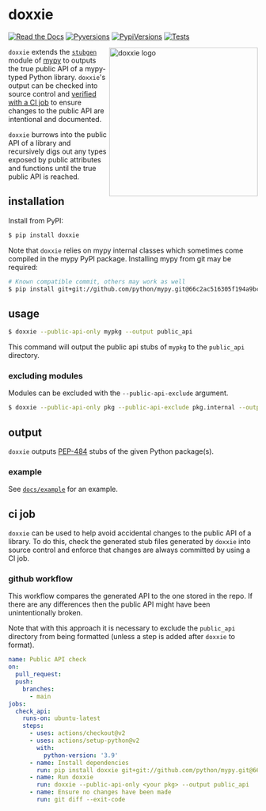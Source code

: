 # doxxie

[![Read the Docs](https://img.shields.io/readthedocs/doxxie?style=for-the-badge)](https://doxxie.readthedocs.io/)
[![Pyversions](https://img.shields.io/pypi/pyversions/doxxie.svg?style=for-the-badge)](https://pypi.org/project/doxxie/)
[![PypiVersions](https://img.shields.io/pypi/v/doxxie.svg?style=for-the-badge)](https://pypi.org/project/doxxie/)
[![Tests](https://img.shields.io/github/workflow/status/Kyle-Verhoog/doxxie/CI?label=Tests&style=for-the-badge)](https://github.com/Kyle-Verhoog/doxxie/actions?query=workflow%3ACI)

<img align="right" src="https://www.dropbox.com/s/5tjxiwtg927c5qf/Photo%202021-04-04%2C%2012%2053%2022.jpg?raw=1" alt="doxxie logo" width="300px"/>

`doxxie` extends the
[`stubgen`](https://mypy.readthedocs.io/en/stable/stubgen.html) module of
[mypy](http://mypy-lang.org/) to  outputs the true public API of a mypy-typed
Python library. `doxxie`'s output can be checked into source control and
[verified with a CI job](#ci-job) to ensure changes to the public API are
intentional and documented.


`doxxie` burrows into the public API of a library and recursively digs out any
types exposed by public attributes and functions until the true public API is
reached.


## installation

Install from PyPI:

```sh
$ pip install doxxie
```

Note that `doxxie` relies on mypy internal classes which sometimes come
compiled in the mypy PyPI package. Installing mypy from git may be required:

```sh
# Known compatible commit, others may work as well
$ pip install git+git://github.com/python/mypy.git@66c2ac516305f194a9bc37c1ebf7f22d62d6141c
```


## usage


```bash
$ doxxie --public-api-only mypkg --output public_api
```

This command will output the public api stubs of `mypkg` to the `public_api`
directory.


### excluding modules

Modules can be excluded with the `--public-api-exclude` argument.


```bash
$ doxxie --public-api-only pkg --public-api-exclude pkg.internal --output public_api
```


## output

`doxxie` outputs [PEP-484](https://www.python.org/dev/peps/pep-0484/) stubs of
the given Python package(s).


### example

See
[`docs/example`](https://github.com/Kyle-Verhoog/doxxie/tree/main/docs/example)
for an example.


## ci job

`doxxie` can be used to help avoid accidental changes to the public API of a
library. To do this, check the generated stub files generated by `doxxie` into
source control and enforce that changes are always committed by using a CI job.


### github workflow

This workflow compares the generated API to the one stored in the repo. If
there are any differences then the public API might have been unintentionally
broken.

Note that with this approach it is necessary to exclude the `public_api`
directory from being formatted (unless a step is added after `doxxie` to
format).

```yaml
name: Public API check
on:
  pull_request:
  push:
    branches:
      - main
jobs:
  check_api:
    runs-on: ubuntu-latest
    steps:
      - uses: actions/checkout@v2
      - uses: actions/setup-python@v2
        with:
          python-version: '3.9'
      - name: Install dependencies
        run: pip install doxxie git+git://github.com/python/mypy.git@66c2ac516305f194a9bc37c1ebf7f22d62d6141c
      - name: Run doxxie
        run: doxxie --public-api-only <your pkg> --output public_api
      - name: Ensure no changes have been made
        run: git diff --exit-code
```
